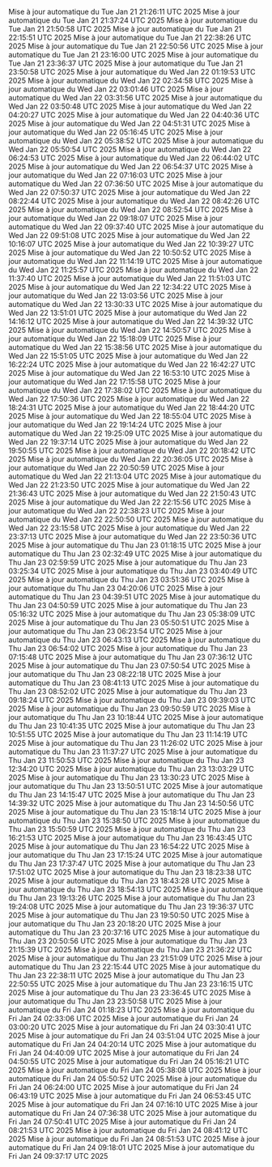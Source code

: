 Mise à jour automatique du Tue Jan 21 21:26:11 UTC 2025
Mise à jour automatique du Tue Jan 21 21:37:24 UTC 2025
Mise à jour automatique du Tue Jan 21 21:50:58 UTC 2025
Mise à jour automatique du Tue Jan 21 22:15:51 UTC 2025
Mise à jour automatique du Tue Jan 21 22:38:26 UTC 2025
Mise à jour automatique du Tue Jan 21 22:50:56 UTC 2025
Mise à jour automatique du Tue Jan 21 23:16:00 UTC 2025
Mise à jour automatique du Tue Jan 21 23:36:37 UTC 2025
Mise à jour automatique du Tue Jan 21 23:50:58 UTC 2025
Mise à jour automatique du Wed Jan 22 01:19:53 UTC 2025
Mise à jour automatique du Wed Jan 22 02:34:58 UTC 2025
Mise à jour automatique du Wed Jan 22 03:01:46 UTC 2025
Mise à jour automatique du Wed Jan 22 03:31:56 UTC 2025
Mise à jour automatique du Wed Jan 22 03:50:48 UTC 2025
Mise à jour automatique du Wed Jan 22 04:20:27 UTC 2025
Mise à jour automatique du Wed Jan 22 04:40:36 UTC 2025
Mise à jour automatique du Wed Jan 22 04:51:31 UTC 2025
Mise à jour automatique du Wed Jan 22 05:16:45 UTC 2025
Mise à jour automatique du Wed Jan 22 05:38:52 UTC 2025
Mise à jour automatique du Wed Jan 22 05:50:54 UTC 2025
Mise à jour automatique du Wed Jan 22 06:24:53 UTC 2025
Mise à jour automatique du Wed Jan 22 06:44:02 UTC 2025
Mise à jour automatique du Wed Jan 22 06:54:37 UTC 2025
Mise à jour automatique du Wed Jan 22 07:16:03 UTC 2025
Mise à jour automatique du Wed Jan 22 07:36:50 UTC 2025
Mise à jour automatique du Wed Jan 22 07:50:37 UTC 2025
Mise à jour automatique du Wed Jan 22 08:22:44 UTC 2025
Mise à jour automatique du Wed Jan 22 08:42:26 UTC 2025
Mise à jour automatique du Wed Jan 22 08:52:54 UTC 2025
Mise à jour automatique du Wed Jan 22 09:18:07 UTC 2025
Mise à jour automatique du Wed Jan 22 09:37:40 UTC 2025
Mise à jour automatique du Wed Jan 22 09:51:08 UTC 2025
Mise à jour automatique du Wed Jan 22 10:16:07 UTC 2025
Mise à jour automatique du Wed Jan 22 10:39:27 UTC 2025
Mise à jour automatique du Wed Jan 22 10:50:52 UTC 2025
Mise à jour automatique du Wed Jan 22 11:14:19 UTC 2025
Mise à jour automatique du Wed Jan 22 11:25:57 UTC 2025
Mise à jour automatique du Wed Jan 22 11:37:40 UTC 2025
Mise à jour automatique du Wed Jan 22 11:51:03 UTC 2025
Mise à jour automatique du Wed Jan 22 12:34:22 UTC 2025
Mise à jour automatique du Wed Jan 22 13:03:56 UTC 2025
Mise à jour automatique du Wed Jan 22 13:30:33 UTC 2025
Mise à jour automatique du Wed Jan 22 13:51:01 UTC 2025
Mise à jour automatique du Wed Jan 22 14:16:12 UTC 2025
Mise à jour automatique du Wed Jan 22 14:39:32 UTC 2025
Mise à jour automatique du Wed Jan 22 14:50:57 UTC 2025
Mise à jour automatique du Wed Jan 22 15:18:09 UTC 2025
Mise à jour automatique du Wed Jan 22 15:38:56 UTC 2025
Mise à jour automatique du Wed Jan 22 15:51:05 UTC 2025
Mise à jour automatique du Wed Jan 22 16:22:24 UTC 2025
Mise à jour automatique du Wed Jan 22 16:42:27 UTC 2025
Mise à jour automatique du Wed Jan 22 16:53:10 UTC 2025
Mise à jour automatique du Wed Jan 22 17:15:58 UTC 2025
Mise à jour automatique du Wed Jan 22 17:38:02 UTC 2025
Mise à jour automatique du Wed Jan 22 17:50:36 UTC 2025
Mise à jour automatique du Wed Jan 22 18:24:31 UTC 2025
Mise à jour automatique du Wed Jan 22 18:44:20 UTC 2025
Mise à jour automatique du Wed Jan 22 18:55:04 UTC 2025
Mise à jour automatique du Wed Jan 22 19:14:24 UTC 2025
Mise à jour automatique du Wed Jan 22 19:25:09 UTC 2025
Mise à jour automatique du Wed Jan 22 19:37:14 UTC 2025
Mise à jour automatique du Wed Jan 22 19:50:55 UTC 2025
Mise à jour automatique du Wed Jan 22 20:18:42 UTC 2025
Mise à jour automatique du Wed Jan 22 20:36:05 UTC 2025
Mise à jour automatique du Wed Jan 22 20:50:59 UTC 2025
Mise à jour automatique du Wed Jan 22 21:13:04 UTC 2025
Mise à jour automatique du Wed Jan 22 21:23:50 UTC 2025
Mise à jour automatique du Wed Jan 22 21:36:43 UTC 2025
Mise à jour automatique du Wed Jan 22 21:50:43 UTC 2025
Mise à jour automatique du Wed Jan 22 22:15:56 UTC 2025
Mise à jour automatique du Wed Jan 22 22:38:23 UTC 2025
Mise à jour automatique du Wed Jan 22 22:50:50 UTC 2025
Mise à jour automatique du Wed Jan 22 23:15:58 UTC 2025
Mise à jour automatique du Wed Jan 22 23:37:13 UTC 2025
Mise à jour automatique du Wed Jan 22 23:50:36 UTC 2025
Mise à jour automatique du Thu Jan 23 01:18:15 UTC 2025
Mise à jour automatique du Thu Jan 23 02:32:49 UTC 2025
Mise à jour automatique du Thu Jan 23 02:59:59 UTC 2025
Mise à jour automatique du Thu Jan 23 03:25:34 UTC 2025
Mise à jour automatique du Thu Jan 23 03:40:49 UTC 2025
Mise à jour automatique du Thu Jan 23 03:51:36 UTC 2025
Mise à jour automatique du Thu Jan 23 04:20:06 UTC 2025
Mise à jour automatique du Thu Jan 23 04:39:51 UTC 2025
Mise à jour automatique du Thu Jan 23 04:50:59 UTC 2025
Mise à jour automatique du Thu Jan 23 05:16:32 UTC 2025
Mise à jour automatique du Thu Jan 23 05:38:09 UTC 2025
Mise à jour automatique du Thu Jan 23 05:50:51 UTC 2025
Mise à jour automatique du Thu Jan 23 06:23:54 UTC 2025
Mise à jour automatique du Thu Jan 23 06:43:13 UTC 2025
Mise à jour automatique du Thu Jan 23 06:54:02 UTC 2025
Mise à jour automatique du Thu Jan 23 07:15:48 UTC 2025
Mise à jour automatique du Thu Jan 23 07:36:12 UTC 2025
Mise à jour automatique du Thu Jan 23 07:50:54 UTC 2025
Mise à jour automatique du Thu Jan 23 08:22:18 UTC 2025
Mise à jour automatique du Thu Jan 23 08:41:13 UTC 2025
Mise à jour automatique du Thu Jan 23 08:52:02 UTC 2025
Mise à jour automatique du Thu Jan 23 09:18:24 UTC 2025
Mise à jour automatique du Thu Jan 23 09:39:03 UTC 2025
Mise à jour automatique du Thu Jan 23 09:50:59 UTC 2025
Mise à jour automatique du Thu Jan 23 10:18:44 UTC 2025
Mise à jour automatique du Thu Jan 23 10:41:35 UTC 2025
Mise à jour automatique du Thu Jan 23 10:51:55 UTC 2025
Mise à jour automatique du Thu Jan 23 11:14:19 UTC 2025
Mise à jour automatique du Thu Jan 23 11:26:02 UTC 2025
Mise à jour automatique du Thu Jan 23 11:37:27 UTC 2025
Mise à jour automatique du Thu Jan 23 11:50:53 UTC 2025
Mise à jour automatique du Thu Jan 23 12:34:20 UTC 2025
Mise à jour automatique du Thu Jan 23 13:03:29 UTC 2025
Mise à jour automatique du Thu Jan 23 13:30:23 UTC 2025
Mise à jour automatique du Thu Jan 23 13:50:51 UTC 2025
Mise à jour automatique du Thu Jan 23 14:15:47 UTC 2025
Mise à jour automatique du Thu Jan 23 14:39:32 UTC 2025
Mise à jour automatique du Thu Jan 23 14:50:56 UTC 2025
Mise à jour automatique du Thu Jan 23 15:18:14 UTC 2025
Mise à jour automatique du Thu Jan 23 15:38:50 UTC 2025
Mise à jour automatique du Thu Jan 23 15:50:59 UTC 2025
Mise à jour automatique du Thu Jan 23 16:21:53 UTC 2025
Mise à jour automatique du Thu Jan 23 16:43:45 UTC 2025
Mise à jour automatique du Thu Jan 23 16:54:22 UTC 2025
Mise à jour automatique du Thu Jan 23 17:15:24 UTC 2025
Mise à jour automatique du Thu Jan 23 17:37:47 UTC 2025
Mise à jour automatique du Thu Jan 23 17:51:02 UTC 2025
Mise à jour automatique du Thu Jan 23 18:23:38 UTC 2025
Mise à jour automatique du Thu Jan 23 18:43:28 UTC 2025
Mise à jour automatique du Thu Jan 23 18:54:13 UTC 2025
Mise à jour automatique du Thu Jan 23 19:13:26 UTC 2025
Mise à jour automatique du Thu Jan 23 19:24:08 UTC 2025
Mise à jour automatique du Thu Jan 23 19:36:37 UTC 2025
Mise à jour automatique du Thu Jan 23 19:50:50 UTC 2025
Mise à jour automatique du Thu Jan 23 20:18:20 UTC 2025
Mise à jour automatique du Thu Jan 23 20:37:16 UTC 2025
Mise à jour automatique du Thu Jan 23 20:50:56 UTC 2025
Mise à jour automatique du Thu Jan 23 21:15:39 UTC 2025
Mise à jour automatique du Thu Jan 23 21:36:22 UTC 2025
Mise à jour automatique du Thu Jan 23 21:51:09 UTC 2025
Mise à jour automatique du Thu Jan 23 22:15:44 UTC 2025
Mise à jour automatique du Thu Jan 23 22:38:11 UTC 2025
Mise à jour automatique du Thu Jan 23 22:50:55 UTC 2025
Mise à jour automatique du Thu Jan 23 23:16:15 UTC 2025
Mise à jour automatique du Thu Jan 23 23:36:45 UTC 2025
Mise à jour automatique du Thu Jan 23 23:50:58 UTC 2025
Mise à jour automatique du Fri Jan 24 01:18:23 UTC 2025
Mise à jour automatique du Fri Jan 24 02:33:06 UTC 2025
Mise à jour automatique du Fri Jan 24 03:00:20 UTC 2025
Mise à jour automatique du Fri Jan 24 03:30:41 UTC 2025
Mise à jour automatique du Fri Jan 24 03:51:04 UTC 2025
Mise à jour automatique du Fri Jan 24 04:20:14 UTC 2025
Mise à jour automatique du Fri Jan 24 04:40:09 UTC 2025
Mise à jour automatique du Fri Jan 24 04:50:55 UTC 2025
Mise à jour automatique du Fri Jan 24 05:16:21 UTC 2025
Mise à jour automatique du Fri Jan 24 05:38:08 UTC 2025
Mise à jour automatique du Fri Jan 24 05:50:52 UTC 2025
Mise à jour automatique du Fri Jan 24 06:24:00 UTC 2025
Mise à jour automatique du Fri Jan 24 06:43:19 UTC 2025
Mise à jour automatique du Fri Jan 24 06:53:45 UTC 2025
Mise à jour automatique du Fri Jan 24 07:16:10 UTC 2025
Mise à jour automatique du Fri Jan 24 07:36:38 UTC 2025
Mise à jour automatique du Fri Jan 24 07:50:41 UTC 2025
Mise à jour automatique du Fri Jan 24 08:21:53 UTC 2025
Mise à jour automatique du Fri Jan 24 08:41:12 UTC 2025
Mise à jour automatique du Fri Jan 24 08:51:53 UTC 2025
Mise à jour automatique du Fri Jan 24 09:18:01 UTC 2025
Mise à jour automatique du Fri Jan 24 09:37:17 UTC 2025
